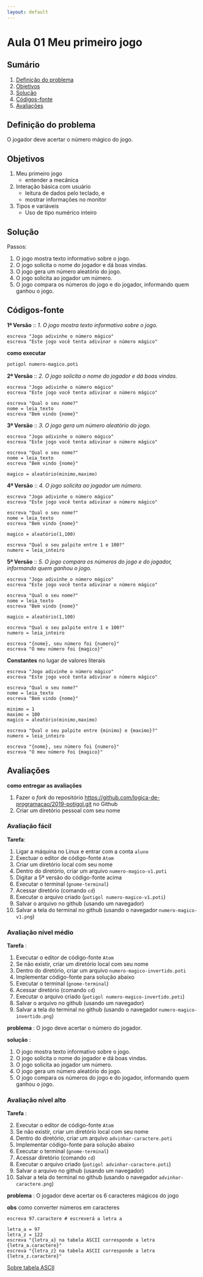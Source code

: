 ```yaml
---
layout: default
---
```


# [](#header-1) Aula 01 Meu primeiro jogo

## [](#header-2) Sumário

1. [Definição do problema](#problem)
2. [Objetivos](#goals)
3. [Solução](#solution)
4. [Códigos-fonte](#src)
5. [Avaliações](#exams)

## [](#problem) Definição do problema

O jogador deve acertar o número mágico do jogo.

## [](#goals) Objetivos

1. Meu primeiro jogo
   - entender a mecânica
2. Interação básica com usuário
   - leitura de dados pelo teclado, e
   - mostrar informações no monitor
3. Tipos e variáveis
   - Uso de tipo numérico inteiro

## [](#solution) Solução

Passos:

1. O jogo mostra texto informativo sobre o jogo.
2. O jogo solicita o nome do jogador e dá boas vindas.
3. O jogo gera um número aleatório do jogo.
4. O jogo solicita ao jogador um número.
5. O jogo compara os números do jogo e do jogador, informando quem ganhou o jogo.

## [](#src) Códigos-fonte

**1ª Versão** :: _1. O jogo mostra texto informativo sobre o jogo._

```potigol
escreva "Jogo adivinhe o número mágico"
escreva "Este jogo você tenta adivinar o número mágico"
```

**como executar**

```sh
potigol numero-magico.poti
```

**2ª Versão** :: _2. O jogo solicita o nome do jogador e dá boas vindas._

```potigol
escreva "Jogo adivinhe o número mágico"
escreva "Este jogo você tenta adivinar o número mágico"

escreva "Qual o seu nome?"
nome = leia_texto
escreva "Bem vindo {nome}"

```

**3ª Versão** :: _3. O jogo gera um número aleatório do jogo._

```potigol
escreva "Jogo adivinhe o número mágico"
escreva "Este jogo você tenta adivinar o número mágico"

escreva "Qual o seu nome?"
nome = leia_texto
escreva "Bem vindo {nome}"

magico = aleatório(minimo,maximo)

```

**4ª Versão** :: _4. O jogo solicita ao jogador um número._

```potigol
escreva "Jogo adivinhe o número mágico"
escreva "Este jogo você tenta adivinar o número mágico"

escreva "Qual o seu nome?"
nome = leia_texto
escreva "Bem vindo {nome}"

magico = aleatório(1,100)

escreva "Qual o seu palpite entre 1 e 100?"
numero = leia_inteiro
```

**5ª Versão** :: _5. O jogo compara os números do jogo e do jogador, informando quem ganhou o jogo._

```potigol
escreva "Jogo adivinhe o número mágico"
escreva "Este jogo você tenta adivinar o número mágico"

escreva "Qual o seu nome?"
nome = leia_texto
escreva "Bem vindo {nome}"

magico = aleatório(1,100)

escreva "Qual o seu palpite entre 1 e 100?"
numero = leia_inteiro

escreva "{nome}, seu número foi {numero}"
escreva "O meu número foi {magico}"
```

**Constantes** no lugar de valores literais

```potigol
escreva "Jogo adivinhe o número mágico"
escreva "Este jogo você tenta adivinar o número mágico"

escreva "Qual o seu nome?"
nome = leia_texto
escreva "Bem vindo {nome}"

minimo = 1
maximo = 100
magico = aleatório(minimo,maximo)

escreva "Qual o seu palpite entre {minimo} e {maximo}?"
numero = leia_inteiro

escreva "{nome}, seu número foi {numero}"
escreva "O meu número foi {magico}"
```

## [](#exams) Avaliações

**como entregar as avaliações**

1. Fazer o _fork_ do repositório https://github.com/logica-de-programacao/2019-potigol.git no Github
2. Criar um diretório pessoal com seu nome

### [](#exam-low) Avaliação fácil

**Tarefa**:

1. Ligar a máquina no Linux e entrar com a conta `aluno`
2. Exectuar o editor de código-fonte `Atom`
3. Criar um diretório local com seu nome
4. Dentro do diretório, criar um arquivo `numero-magico-v1.poti`
5. Digitar a 5ª versão do código-fonte acima
6. Executar o terminal (`gnome-terminal`)
7. Acessar diretório (comando `cd`)
8. Executar o arquivo criado (`potigol numero-magico-v1.poti`)
9. Salvar o arquivo no github (usando um navegador)
10. Salvar a tela do terminal no github (usando o navegador `numero-magico-v1.png`)

### [](#exam-med) Avaliação nível médio

**Tarefa** :

1. Executar o editor de código-fonte `Atom`
2. Se não existir, criar um diretório local com seu nome
3. Dentro do diretório, criar um arquivo `numero-magico-invertido.poti`
4. Implementar código-fonte para solução abaixo
5. Executar o terminal (`gnome-terminal`)
6. Acessar diretório (comando `cd`)
7. Executar o arquivo criado (`potigol numero-magico-invertido.poti`)
8. Salvar o arquivo no github (usando um navegador)
9. Salvar a tela do terminal no github (usando o navegador `numero-magico-invertido.png`)

**problema** : O jogo deve acertar o número do jogador.

**solução** :

1. O jogo mostra texto informativo sobre o jogo.
2. O jogo solicita o nome do jogador e dá boas vindas.
3. O jogo solicita ao jogador um número.
4. O jogo gera um número aleatório do jogo.
5. O jogo compara os números do jogo e do jogador, informando quem ganhou o jogo.

### [](#exam-med) Avaliação nível alto

**Tarefa** :

2. Executar o editor de código-fonte `Atom`
3. Se não existir, criar um diretório local com seu nome
4. Dentro do diretório, criar um arquivo `advinhar-caractere.poti`
5. Implementar código-fonte para solução abaixo
6. Executar o terminal (`gnome-terminal`)
7. Acessar diretório (comando `cd`)
8. Executar o arquivo criado (`potigol advinhar-caractere.poti`)
9. Salvar o arquivo no github (usando um navegador)
10. Salvar a tela do terminal no github (usando o navegador `advinhar-caractere.png`)

**problema** : O jogador deve acertar os 6 caracteres mágicos do jogo

**obs** como converter números em caracteres

```potigol
escreva 97.caractere # escreverá a letra a

letra_a = 97
letra_z = 122
escreva "{letra_a} na tabela ASCII corresponde a letra {letra_a.caractere}"
escreva "{letra_z} na tabela ASCII corresponde a letra {letra_z.caractere}"
```

[Sobre tabela ASCII](https://pt.wikipedia.org/wiki/ASCII)
